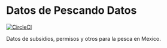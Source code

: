 # Datos de Pescando Datos

[![CircleCI](https://circleci.com/gh/pescandodatos/datos/tree/master.svg?style=svg&circle-token=b745c10cdb4158b1d70e47f70b73e315e670f8e0)](https://circleci.com/gh/pescandodatos/datos/tree/master)

Datos de subsidios, permisos y otros para la pesca en Mexico.
